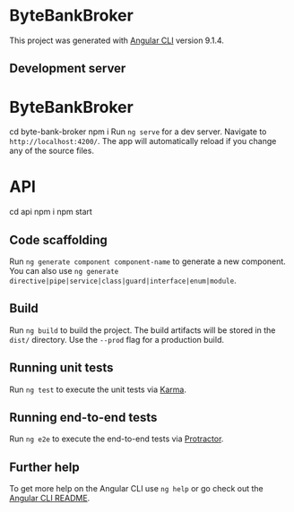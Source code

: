 # ByteBankBroker

This project was generated with [Angular CLI](https://github.com/angular/angular-cli) version 9.1.4.

## Development server
# ByteBankBroker
cd byte-bank-broker 
npm i
Run `ng serve` for a dev server. Navigate to `http://localhost:4200/`. The app will automatically reload if you change any of the source files.

# API
cd api 
npm i
npm start

## Code scaffolding

Run `ng generate component component-name` to generate a new component. You can also use `ng generate directive|pipe|service|class|guard|interface|enum|module`.

## Build

Run `ng build` to build the project. The build artifacts will be stored in the `dist/` directory. Use the `--prod` flag for a production build.

## Running unit tests

Run `ng test` to execute the unit tests via [Karma](https://karma-runner.github.io).

## Running end-to-end tests

Run `ng e2e` to execute the end-to-end tests via [Protractor](http://www.protractortest.org/).

## Further help

To get more help on the Angular CLI use `ng help` or go check out the [Angular CLI README](https://github.com/angular/angular-cli/blob/master/README.md).
